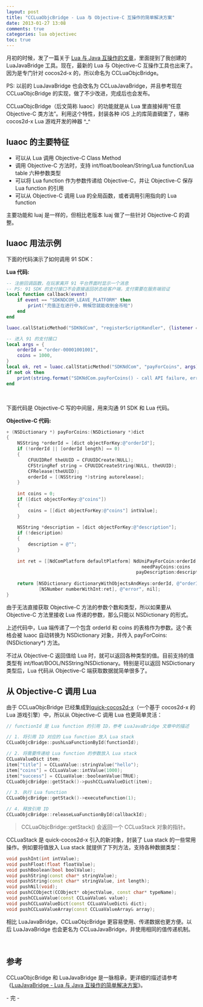 ```yaml
---
layout: post
title: "CCLuaObjcBridge - Lua 与 Objective-C 互操作的简单解决方案"
date: 2013-01-27 13:08
comments: true
categories: lua objectivec
toc: true
---
```

月初的时候，发了一篇关于 [Lua 与 Java 互操作的文章](/blog/2013/01/01/call-java-from-lua/)，里面提到了我创建的 LuaJavaBridge 工具。现在，最新的 Lua 与 Objective-C 互操作工具也出来了。因为是专门针对 cocos2d-x 的，所以命名为 CCLuaObjcBridge。

PS: 以前的 LuaJavaBridge 也会改名为 CCLuaJavaBridge，并且参考现在 CCLuaObjcBridge 的实现，做了不少改进，完成后也会发布。

CCLuaObjcBridge（后文简称 luaoc）的功能就是从 Lua 里直接掉用“任意 Objective-C 类方法”。利用这个特性，封装各种 iOS 上的库简直碉堡了，堪称 cocos2d-x Lua 游戏开发的神器 ^_^

<!--more-->

## luaoc 的主要特征 ##

-   可以从 Lua 调用 Objective-C Class Method
-   调用 Objective-C 方法时，支持 int/float/boolean/String/Lua function/Lua table 六种参数类型
-   可以将 Lua function 作为参数传递给 Objective-C，并让 Objective-C 保存 Lua function 的引用
-   可以从 Objective-C 调用 Lua 的全局函数，或者调用引用指向的 Lua function

主要功能和 luaj 是一样的，但相比老版本 luaj 做了一些针对 Objective-C 的调整。


## luaoc 用法示例 ##

下面的代码演示了如何调用 91 SDK：

**Lua 代码:**

``` lua
-- 注册回调函数，在玩家离开 91 平台界面时显示一个消息
-- PS: 91 SDK 的支付接口不会直接返回状态给客户端，支付需要在服务端验证
local function callback(event)
    if event == "SDKNDCOM_LEAVE_PLATFORM" then
        print("充值正在进行中，稍候您就能收到金币啦")
    end
end

luaoc.callStaticMethod("SDKNdCom", "registerScriptHandler", {listener = callback})

-- 进入 91 的支付接口
local args = {
    orderId = "order-00001001001",
    coins = 1000,
}
local ok, ret = luaoc.callStaticMethod("SDKNdCom", "payForCoins", args)
if not ok then
    print(string.format("SDKNdCom.payForCoins() - call API failure, error code: %s", tostring(ret)))
end
```

<br />

下面代码是 Objective-C 写的中间层，用来沟通 91 SDK 和 Lua 代码。

**Objective-C 代码:**

``` objectivec
+ (NSDictionary *) payForCoins:(NSDictionary *)dict
{
    NSString *orderId = [dict objectForKey:@"orderId"];
    if (!orderId || [orderId length] == 0)
    {
        CFUUIDRef theUUID = CFUUIDCreate(NULL);
        CFStringRef string = CFUUIDCreateString(NULL, theUUID);
        CFRelease(theUUID);
        orderId = [(NSString *)string autorelease];
    }
    
    int coins = 0;
    if ([dict objectForKey:@"coins"])
    {
        coins = [[dict objectForKey:@"coins"] intValue];
    }
    
    NSString *description = [dict objectForKey:@"description"];
    if (!description)
    {
        description = @"";
    }
    
    int ret = [[NdComPlatform defaultPlatform] NdUniPayForCoin:orderId
                                                  needPayCoins:coins
                                                payDescription:description];
    
    return [NSDictionary dictionaryWithObjectsAndKeys:orderId, @"orderId",
            [NSNumber numberWithInt:ret], @"error", nil];
}

```

由于无法直接获取 Objective-C 方法的参数个数和类型，所以如果要从 Objective-C 方法里接收 Lua 传递的参数，那么只能以 NSDictionary 的形式。

上述代码中，Lua 端传递了一个包含 orderId 和 coins 的表格作为参数。这个表格会被 luaoc 自动转换为 NSDictionary 对象，并传入 payForCoins:(NSDictionary*) 方法。

不过从 Objective-C 返回值给 Lua 时，就可以返回各种类型的值。目前支持的值类型有 int/float/BOOL/NSString/NSDictionary。特别是可以返回 NSDictionary 类型后，Lua 代码从 Objective-C 端获取数据就简单很多了。


## 从 Objective-C 调用 Lua

由于 CCLuaObjcBridge 已经集成到[quick-cocos2d-x](https://github.com/dualface/quick-cocos2d-x)（一个基于 cocos2d-x 的 Lua 游戏引擎）中，所以从 Objective-C 调用 Lua 也更简单灵活：

``` objectivec
// functionId 是 Lua function 的引用 ID，参考 LuaJavaBridge 文章中的描述

// 1. 将引用 ID 对应的 Lua function 放入 Lua stack
CCLuaObjcBridge::pushLuaFunctionById(functionId);

// 2. 将需要传递给 Lua function 的参数放入 Lua stack
CCLuaValueDict item;
item["title"] = CCLuaValue::stringValue("hello");
item["coins"] = CCLuaValue::intValue(1000);
item["success"] = CCLuaValue::booleanValue(TRUE);
CCLuaObjcBridge::getStack()->pushCCLuaValueDict(item);

// 3. 执行 Lua function
CCLuaObjcBridge::getStack()->executeFunction(1);

// 4. 释放引用 ID
CCLuaObjcBridge::releaseLuaFunctionById(callbackId);
```

> CCLuaObjcBridge::getStack() 会返回一个 CCLuaStack 对象的指针。

CCLuaStack 是 quick-cocos2d-x 引入的新对象，封装了 Lua stack 的一些常用操作。例如要将值放入 Lua stack 就提供了下列方法，支持各种数据类型：

``` c++
void pushInt(int intValue);
void pushFloat(float floatValue);
void pushBoolean(bool boolValue);
void pushString(const char* stringValue);
void pushString(const char* stringValue, int length);
void pushNil(void);
void pushCCObject(CCObject* objectValue, const char* typeName);
void pushCCLuaValue(const CCLuaValue& value);
void pushCCLuaValueDict(const CCLuaValueDict& dict);
void pushCCLuaValueArray(const CCLuaValueArray& array);
```

相比 LuaJavaBridge，CCLuaObjcBridge 更容易使用、传递数据也更方便。以后 LuaJavaBridge 也会更名为 CCLuaJavaBridge，并使用相同的值传递机制。

<br />

## 参考

CCLuaObjcBridge 和 LuaJavaBridge 是一脉相承，更详细的描述请参考《[LuaJavaBridge - Lua 与 Java 互操作的简单解决方案](/blog/2013/01/01/call-java-from-lua/)》。

\- 完 \-
